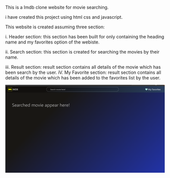 This is a Imdb clone website for movie searching.

i have created this project using html css and javascript.

This website is created assuming three section:

i. Header section: this section has been built for only containing the heading name and my favorites option of the webiste.

ii. Search section: this section is created for searching the movies by their name.

iii. Result section: result section contains all details of the movie which has been search by the user.
iV. My Favorite section: result section contains all details of the movie which has been added to the favorites list by the user.

![image alt](https://github.com/Vikas3108/IMDB_Clone-for-Movies/blob/main/Screenshots/image1.png?raw=true)

